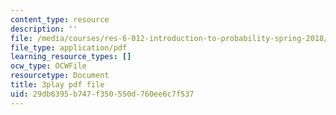 ```yaml
---
content_type: resource
description: ''
file: /media/courses/res-6-012-introduction-to-probability-spring-2018/29db6395b747f350550d760ee6c7f537_27d9Gew3llM.pdf
file_type: application/pdf
learning_resource_types: []
ocw_type: OCWFile
resourcetype: Document
title: 3play pdf file
uid: 29db6395-b747-f350-550d-760ee6c7f537
---
```

